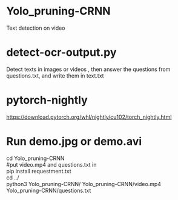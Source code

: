 # Yolo_pruning-CRNN
 Text detection on video
# detect-ocr-output.py 
 Detect texts in images or videos , then answer the questions from questions.txt, and write them in text.txt
# pytorch-nightly  
 https://download.pytorch.org/whl/nightly/cu102/torch_nightly.html  
# Run demo.jpg or demo.avi
 cd Yolo_pruning-CRNN  
 #put video.mp4 and questions.txt in  
 pip install requestment.txt  
 cd ../  
 python3 Yolo_pruning-CRNN/ Yolo_pruning-CRNN/video.mp4 Yolo_pruning-CRNN/questions.txt  
